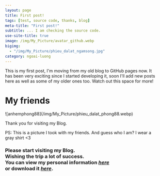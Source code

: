 ```yaml
---
layout: page
title: First post!
tags: [test, source code, thanks, blog]
meta-title: "First post!"
subtitle: ... I am checking the source code.
use-site-title: true
image: /img/My_Picture/avatar_github.webp
bigimg:
  - "/img/My_Picture/phieu_dalat_ngamsong.jpg"
category: ngoai-luong
---
```


This is my first post, I'm moving from my old blog to GitHub pages now. It has been very exciting since I started developing it, soon I'll add new posts here as well as some of my older ones too. Watch out this space for more!
<!-- Hello world! Posts -->
<h1 class="text-center">My friends</h1>
![anhemphong88](/img/My_Picture/phieu_dalat_phong88.webp)

Thank you for visiting my Blog.

PS: This is a picture I took with my friends. And guess who I am? I wear a gray shirt <3

<!-- Hello world! Posts -->
<h3 class="text-center">Please start visiting my Blog.<br>Wishing the trip a lot of success.<br>You can view my personal information <a href="https://bangnguyendev.github.io/aboutme/" class="post-read-more"><em>here</em></a><br>or download it <a href="https://bangnguyendev.github.io/resume/NGUYENDUYBANGCV.pdf" class="post-read-more"><em>here</em></a>.</h3>
